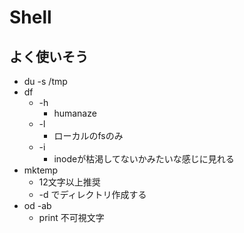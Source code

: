 # Shell

## よく使いそう
* du -s /tmp
* df
  * -h
    * humanaze
  * -l
    * ローカルのfsのみ
  * -i
    * inodeが枯渇してないかみたいな感じに見れる
* mktemp
  * 12文字以上推奨
  * -d でディレクトリ作成する
* od -ab
  * print 不可視文字

